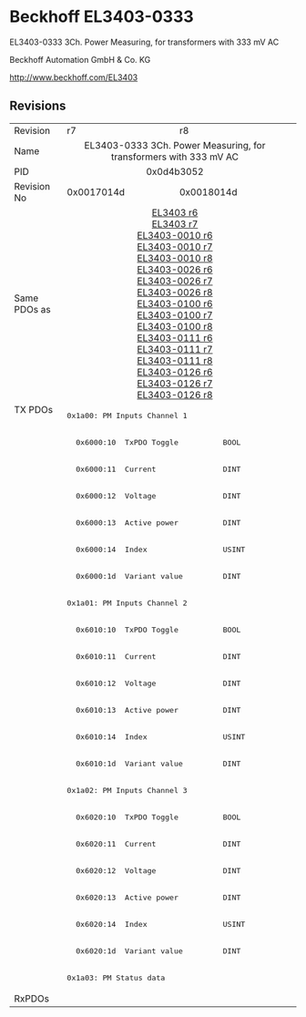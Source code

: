 # Beckhoff EL3403-0333

EL3403-0333 3Ch. Power Measuring, for transformers with 333 mV AC

Beckhoff Automation GmbH & Co. KG

http://www.beckhoff.com/EL3403

## Revisions
<table>
<tr >
<td>Revision</td>
<td>r7</td>
<td>r8</td>
</tr>
<tr >
<td>Name</td>
<td colspan=2 align="center">EL3403-0333 3Ch. Power Measuring, for transformers with 333 mV AC</td>
</tr>
<tr >
<td>PID</td>
<td colspan=2 align="center">0x0d4b3052</td>
</tr>
<tr >
<td>Revision No</td>
<td>0x0017014d</td>
<td>0x0018014d</td>
</tr>
<tr >
<td>Same PDOs as</td>
<td colspan=2 align="center"><a href="EL3403">EL3403 r6</a><br/><a href="EL3403">EL3403 r7</a><br/><a href="EL3403-0010">EL3403-0010 r6</a><br/><a href="EL3403-0010">EL3403-0010 r7</a><br/><a href="EL3403-0010">EL3403-0010 r8</a><br/><a href="EL3403-0026">EL3403-0026 r6</a><br/><a href="EL3403-0026">EL3403-0026 r7</a><br/><a href="EL3403-0026">EL3403-0026 r8</a><br/><a href="EL3403-0100">EL3403-0100 r6</a><br/><a href="EL3403-0100">EL3403-0100 r7</a><br/><a href="EL3403-0100">EL3403-0100 r8</a><br/><a href="EL3403-0111">EL3403-0111 r6</a><br/><a href="EL3403-0111">EL3403-0111 r7</a><br/><a href="EL3403-0111">EL3403-0111 r8</a><br/><a href="EL3403-0126">EL3403-0126 r6</a><br/><a href="EL3403-0126">EL3403-0126 r7</a><br/><a href="EL3403-0126">EL3403-0126 r8</a></td>
</tr>
<tr class="txpdo">
<td rowspan=22 valign=top>TX PDOs</td>
<td colspan=2 align="left"><pre>0x1a00: PM Inputs Channel 1</pre></td>
<td></td>
</tr>
<tr class="txpdo">
<td colspan=2 align="left"><pre>  0x6000:10  TxPDO Toggle          BOOL</pre></td>
</tr>
<tr class="txpdo">
<td colspan=2 align="left"><pre>  0x6000:11  Current               DINT</pre></td>
</tr>
<tr class="txpdo">
<td colspan=2 align="left"><pre>  0x6000:12  Voltage               DINT</pre></td>
</tr>
<tr class="txpdo">
<td colspan=2 align="left"><pre>  0x6000:13  Active power          DINT</pre></td>
</tr>
<tr class="txpdo">
<td colspan=2 align="left"><pre>  0x6000:14  Index                 USINT</pre></td>
</tr>
<tr class="txpdo">
<td colspan=2 align="left"><pre>  0x6000:1d  Variant value         DINT</pre></td>
</tr>
<tr class="txpdo">
<td colspan=2 align="left"><pre>0x1a01: PM Inputs Channel 2</pre></td>
</tr>
<tr class="txpdo">
<td colspan=2 align="left"><pre>  0x6010:10  TxPDO Toggle          BOOL</pre></td>
</tr>
<tr class="txpdo">
<td colspan=2 align="left"><pre>  0x6010:11  Current               DINT</pre></td>
</tr>
<tr class="txpdo">
<td colspan=2 align="left"><pre>  0x6010:12  Voltage               DINT</pre></td>
</tr>
<tr class="txpdo">
<td colspan=2 align="left"><pre>  0x6010:13  Active power          DINT</pre></td>
</tr>
<tr class="txpdo">
<td colspan=2 align="left"><pre>  0x6010:14  Index                 USINT</pre></td>
</tr>
<tr class="txpdo">
<td colspan=2 align="left"><pre>  0x6010:1d  Variant value         DINT</pre></td>
</tr>
<tr class="txpdo">
<td colspan=2 align="left"><pre>0x1a02: PM Inputs Channel 3</pre></td>
</tr>
<tr class="txpdo">
<td colspan=2 align="left"><pre>  0x6020:10  TxPDO Toggle          BOOL</pre></td>
</tr>
<tr class="txpdo">
<td colspan=2 align="left"><pre>  0x6020:11  Current               DINT</pre></td>
</tr>
<tr class="txpdo">
<td colspan=2 align="left"><pre>  0x6020:12  Voltage               DINT</pre></td>
</tr>
<tr class="txpdo">
<td colspan=2 align="left"><pre>  0x6020:13  Active power          DINT</pre></td>
</tr>
<tr class="txpdo">
<td colspan=2 align="left"><pre>  0x6020:14  Index                 USINT</pre></td>
</tr>
<tr class="txpdo">
<td colspan=2 align="left"><pre>  0x6020:1d  Variant value         DINT</pre></td>
</tr>
<tr class="txpdo">
<td colspan=2 align="left"><pre>0x1a03: PM Status data</pre></td>
</tr>
<tr >
<td>RxPDOs</td>
<td colspan=2 align="left"></td>
</tr>
</table>
